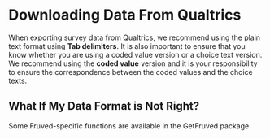 # Downloading Data From Qualtrics

When exporting survey data from Qualtrics, we recommend using the plain text format using **Tab delimiters**. It is also important to ensure that you know whether you are using a coded value version or a choice text version. We recommend using the **coded value** version and it is your responsibility to ensure the correspondence between the coded values and the choice texts.


## What If My Data Format is Not Right?

Some Fruved-specific functions are available in the GetFruved package.
